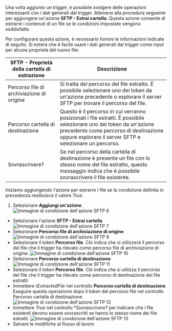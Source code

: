 Una volta aggiunto un trigger, è possibile svolgere delle operazioni interessanti con i dati generati dal trigger. Attenersi alla procedura seguente per aggiungere un'azione **SFTP - Estrai cartella**. Questa azione consente di estrarre i contenuti di un file se le condizioni impostate vengono soddisfatte.

Per configurare questa azione, è necessario fornire le informazioni indicate di seguito. Si noterà che è facile usare i dati generati dal trigger come input per alcune proprietà del nuovo file:

|SFTP - Proprietà della cartella di estrazione|Descrizione|
|---|---|
|Percorso file di archiviazione di origine|Si tratta del percorso del file estratto. È possibile selezionare uno dei token da un'azione precedente o esplorare il server SFTP per trovare il percorso del file.|
|Percorso cartella di destinazione|Questo è il percorso in cui verranno posizionati i file estratti. È possibile selezionare uno dei token da un'azione precedente come percorso di destinazione oppure esplorare il server SFTP e selezionare un percorso.|
|Sovrascrivere?|Se nel percorso della cartella di destinazione è presente un file con lo stesso nome del file estratto, questo messaggio indica che è possibile sovrascrivere il file esistente.|

Iniziamo aggiungendo l'azione per estrarre i file se la condizione definita in precedenza restituisce il valore *True*.

1. Selezionare **Aggiungi un'azione**. ![Immagine di condizione dell'azione SFTP 6](./media/connectors-create-api-sftp/condition-6.png)
- Selezionare l'azione **SFTP - Estrai cartella** ![Immagine di condizione dell'azione SFTP 7](./media/connectors-create-api-sftp/condition-7.png)
- Selezionare **Percorso file di archiviazione di origine** ![Immagine di condizione dell'azione SFTP 9](./media/connectors-create-api-sftp/condition-9.png)
- Selezionare il token **Percorso file**. Ciò indica che si utilizzerà il percorso del file che il trigger ha rilevato come percorso file di archiviazione di origine. ![Immagine di condizione dell'azione SFTP 10](./media/connectors-create-api-sftp/condition-10.png)
- Selezionare **Percorso cartella di destinazione** ![Immagine di condizione dell'azione SFTP 11](./media/connectors-create-api-sftp/condition-11.png)
- Selezionare il token **Percorso file**. Ciò indica che si utilizza il percorso del file che il trigger ha rilevato come percorso di destinazione dei file estratti.
- Immettere *\\ExtractedFile* nel controllo **Percorso cartella di destinazione**. Eseguire questa operazione dopo il token del percorso file nel controllo Percorso cartella di destinazione. ![Immagine di condizione dell'azione SFTP 12](./media/connectors-create-api-sftp/condition-12.png)
- Immettere *True* nel controllo **Sovrascrivere?* per indicare che i file esistenti devono essere sovrascritti se hanno lo stesso nome dei file estratti. ![Immagine di condizione dell'azione SFTP 13](./media/connectors-create-api-sftp/condition-13.png)
- Salvare le modifiche al flusso di lavoro

<!---HONumber=AcomDC_0727_2016-->